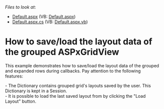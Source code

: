<!-- default file list -->
*Files to look at*:

* [Default.aspx](./CS/WebSite/Default.aspx) (VB: [Default.aspx](./VB/WebSite/Default.aspx))
* [Default.aspx.cs](./CS/WebSite/Default.aspx.cs) (VB: [Default.aspx.vb](./VB/WebSite/Default.aspx.vb))
<!-- default file list end -->
# How to save/load the layout data of the grouped ASPxGridView


<p>This example demonstrates how to save/load the layout data of the grouped and expanded rows during callbacks. Pay attention to the following features:</p><p>- The Dictionary<string, string> contains grouped grid's layouts saved by the user. This Dictionary is kept in a Session.<br />
- It is possible to load the last saved layout from by clicking the "Load Layout" button.</p>

<br/>


